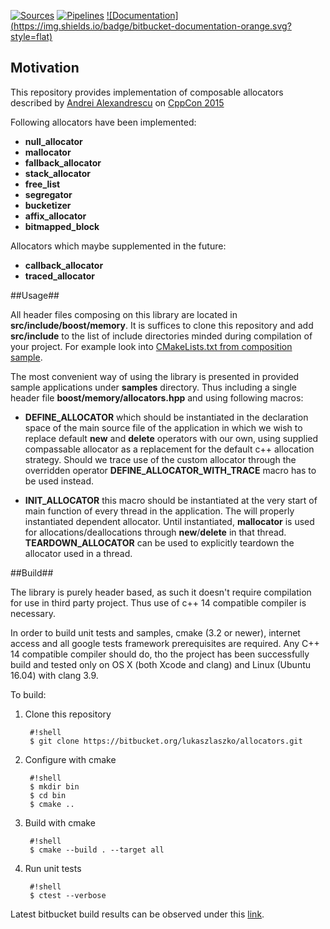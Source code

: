 [![Sources](https://img.shields.io/badge/bitbucket-sources-green.svg?style=flat)](https://bitbucket.org/lukaszlaszko/allocators/)
[![Pipelines](https://img.shields.io/badge/bitbucket-pipelines-blue.svg?style=flat)](https://bitbucket.org/lukaszlaszko/allocators/addon/pipelines/home#!/)
[![Documentation](https://img.shields.io/badge/bitbucket-documentation-orange.svg?
style=flat)](http://lukaszlaszko.bitbucket.io/allocators.git/master)
## Motivation ##

This repository provides implementation of composable allocators described by [Andrei Alexandrescu](http://erdani.com) on [CppCon 2015](https://www.youtube.com/watch?v=LIb3L4vKZ7U)

Following allocators have been implemented:

* **null_allocator**
* **mallocator**
* **fallback_allocator**
* **stack_allocator**
* **free_list**
* **segregator**
* **bucketizer**
* **affix_allocator**
* **bitmapped_block**

Allocators which maybe supplemented in the future:

* **callback_allocator**
* **traced_allocator**

##Usage##

All header files composing on this library are located in **src/include/boost/memory**. It is suffices to clone this repository and add **src/include** to the list of include directories minded during compilation of your project. For example look into [CMakeLists.txt from composition sample](https://bitbucket.org/lukaszlaszko/allocators/raw/HEAD/samples/composition/CMakeLists.txt).

The most convenient way of using the library is presented in provided sample applications under **samples** directory. Thus including a single header file **boost/memory/allocators.hpp** and using following macros:

* **DEFINE_ALLOCATOR** which should be instantiated in the declaration space of the main source file of the application in which we wish to replace default **new** and **delete** operators with our own, using supplied compassable allocator as a replacement for the default c++ allocation strategy. Should we trace use of the custom allocator through the overridden operator **DEFINE_ALLOCATOR_WITH_TRACE** macro has to be used instead.

* **INIT_ALLOCATOR** this macro should be instantiated at the very start of main function of every thread in the application. The will properly instantiated dependent allocator. Until instantiated, **mallocator** is used for allocations/deallocations through **new**/**delete** in that thread. **TEARDOWN_ALLOCATOR** can be used to explicitly teardown the allocator used in a thread.   

##Build##

The library is purely header based, as such it doesn't require compilation for use in third party project. Thus use of c++ 14 compatible compiler is necessary. 

In order to build unit tests and samples, cmake (3.2 or newer), internet access and all google tests framework prerequisites are required. Any C++ 14 compatible compiler should do, tho the project has been successfully build and tested only on OS X (both Xcode and clang) and Linux (Ubuntu 16.04) with clang 3.9.

To build:

1. Clone this repository

        #!shell
        $ git clone https://bitbucket.org/lukaszlaszko/allocators.git 

2. Configure with cmake
    
        #!shell
        $ mkdir bin
        $ cd bin
        $ cmake ..

3. Build with cmake

        #!shell
        $ cmake --build . --target all

4. Run unit tests

        #!shell
        $ ctest --verbose

Latest bitbucket build results can be observed under this [link](https://bitbucket.org/lukaszlaszko/allocators/addon/pipelines/home#!/).